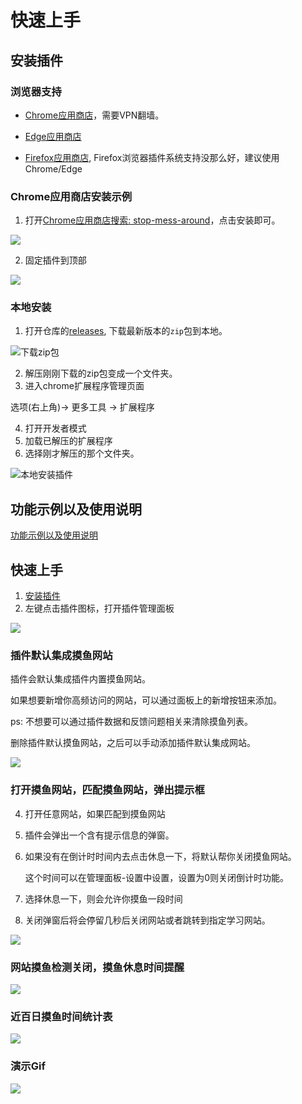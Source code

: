 # 快速上手

## 安装插件

### 浏览器支持

* [Chrome应用商店](https://chrome.google.com/webstore/detail/stop-mess-around/gbjbkekbbjbieijpebieifkmahlagncm/related?hl=zh-CN)，需要VPN翻墙。

* [Edge应用商店](https://microsoftedge.microsoft.com/addons/detail/stopmessaround/mdiafefnlaaefmfgjbeejpppkdhghmaj)

* [Firefox应用商店](https://addons.mozilla.org/zh-CN/firefox/addon/stop-mess-around1/), Firefox浏览器插件系统支持没那么好，建议使用Chrome/Edge

### Chrome应用商店安装示例

1. 打开[Chrome应用商店搜索: stop-mess-around](https://chrome.google.com/webstore/detail/stop-mess-around/gbjbkekbbjbieijpebieifkmahlagncm/related?hl=zh-CN)，点击安装即可。

![](https://github.com/OBKoro1/stop-mess-around/blob/master/static/down.png?raw=true)

2. 固定插件到顶部

![](https://github.com/OBKoro1/stop-mess-around/blob/master/static/top.png?raw=true)

### 本地安装

1. 打开仓库的[releases](https://github.com/OBKoro1/stop-mess-around/releases), 下载最新版本的`zip`包到本地。

![下载zip包](https://github.com/OBKoro1/stop-mess-around/blob/master/static/downZip.jpg?raw=true)

2. 解压刚刚下载的zip包变成一个文件夹。
3. 进入chrome扩展程序管理页面

选项(右上角)-> 更多工具 -> 扩展程序

4. 打开开发者模式
5. 加载已解压的扩展程序
6. 选择刚才解压的那个文件夹。

![本地安装插件](https://github.com/OBKoro1/stop-mess-around/blob/master/static/setPlugin.gif?raw=true)

## 功能示例以及使用说明

[功能示例以及使用说明](https://github.com/OBKoro1/stop-mess-around/wiki/%E5%8A%9F%E8%83%BD%E7%A4%BA%E4%BE%8B%E4%BB%A5%E5%8F%8A%E4%BD%BF%E7%94%A8%E8%AF%B4%E6%98%8E)

## 快速上手

1. [安装插件](https://github.com/OBKoro1/stop-mess-around/wiki/%E5%BF%AB%E9%80%9F%E4%B8%8A%E6%89%8B%E4%BB%A5%E5%8F%8A%E4%BD%BF%E7%94%A8%E8%AF%B4%E6%98%8E#%E5%AE%89%E8%A3%85%E6%8F%92%E4%BB%B6) 
2. 左键点击插件图标，打开插件管理面板

![](https://github.com/OBKoro1/stop-mess-around/blob/master/static/openoptions.png?raw=true)

### 插件默认集成摸鱼网站

插件会默认集成插件内置摸鱼网站。

如果想要新增你高频访问的网站，可以通过面板上的新增按钮来添加。

ps: 不想要可以通过插件数据和反馈问题相关来清除摸鱼列表。

删除插件默认摸鱼网站，之后可以手动添加插件默认集成网站。

![](https://github.com/OBKoro1/stop-mess-around/blob/dev/static/feat/createItem.jpg?raw=true)


### 打开摸鱼网站，匹配摸鱼网站，弹出提示框

4. 打开任意网站，如果匹配到摸鱼网站
5. 插件会弹出一个含有提示信息的弹窗。
6. 如果没有在倒计时时间内去点击休息一下，将默认帮你关闭摸鱼网站。

    这个时间可以在管理面板-设置中设置，设置为0则关闭倒计时功能。

7. 选择休息一下，则会允许你摸鱼一段时间
6. 关闭弹窗后将会停留几秒后关闭网站或者跳转到指定学习网站。

![](https://github.com/OBKoro1/stop-mess-around/blob/dev/static/version/2.1.0/feat_match_page.jpg?raw=true)

### 网站摸鱼检测关闭，摸鱼休息时间提醒

![](https://github.com/OBKoro1/stop-mess-around/blob/dev/static/feat/restTipTime.jpg?raw=true)

### 近百日摸鱼时间统计表

![](https://github.com/OBKoro1/stop-mess-around/blob/dev/static/feat/touchFishTable.jpg?raw=true)

### 演示Gif

![](https://github.com/OBKoro1/stop-mess-around/blob/dev/static/version/2.1.0/example_page.gif?raw=true)
